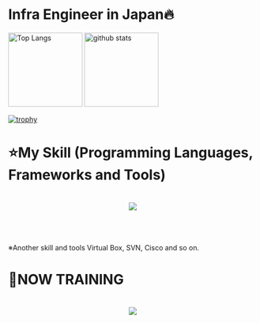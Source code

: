 # Infra Engineer in Japan🔥

<p align="left"> 
  <img alt="Top Langs" height="150px" src="https://github-readme-stats.vercel.app/api/top-langs/?username=fukuyamk&layout=compact&count_private=true&show_icons=true&theme=tokyonight" />
  <img alt="github stats" height="150px" src="https://github-readme-stats.vercel.app/api?username=fukuyamk&count_private=true&show_icons=true&show_icons=true&theme=tokyonight" />
</p>

[![trophy](https://github-profile-trophy.vercel.app/?username=fukuyamk&theme=tokyonight&column=7
)](https://github.com/fukuyamk14/github-profile-trophy)

# ⭐️My Skill (Programming Languages, Frameworks and Tools)
<div align="center">
    <h1>
        <img src="https://skillicons.dev/icons?i=aws,docker,terraform,linux,redhat,mysql,postgres,github,vscode,figma,gitlab" />
    </h1>
</div>
<br /><br />

  ※Another skill and tools
  Virtual Box, SVN, Cisco and so on.
  
# 🌱NOW TRAINING
<div align="center">
    <h1>
        <img src="https://skillicons.dev/icons?i=html,css,react,next,ts,vercel,ruby,rails" />
    </h1>
</div>
<br /><br />
